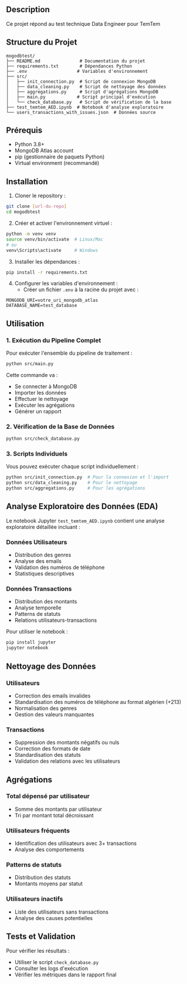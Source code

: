 ## Description
Ce projet répond au test technique Data Engineer pour TemTem

## Structure du Projet
```
mogodbtest/
├── README.md               # Documentation du projet
├── requirements.txt        # Dépendances Python
├── .env                   # Variables d'environnement
├── src/
│   ├── init_connection.py  # Script de connexion MongoDB
│   ├── data_cleaning.py    # Script de nettoyage des données
│   ├── aggregations.py     # Script d'agrégations MongoDB
│   ├── main.py            # Script principal d'exécution
│   └── check_database.py   # Script de vérification de la base
├── test_temtem_AED.ipynb  # Notebook d'analyse exploratoire
└── users_transactions_with_issues.json  # Données source
```

## Prérequis
- Python 3.8+
- MongoDB Atlas account
- pip (gestionnaire de paquets Python)
- Virtual environment (recommandé)

## Installation

1. Cloner le repository :
```bash
git clone [url-du-repo]
cd mogodbtest
```

2. Créer et activer l'environnement virtuel :
```bash
python -m venv venv
source venv/bin/activate  # Linux/Mac
# ou
venv\Scripts\activate     # Windows
```

3. Installer les dépendances :
```bash
pip install -r requirements.txt
```

4. Configurer les variables d'environnement :
   - Créer un fichier `.env` à la racine du projet avec :
```
MONGODB_URI=votre_uri_mongodb_atlas
DATABASE_NAME=test_database
```

## Utilisation

### 1. Exécution du Pipeline Complet
Pour exécuter l'ensemble du pipeline de traitement :
```bash
python src/main.py
```

Cette commande va :
- Se connecter à MongoDB
- Importer les données
- Effectuer le nettoyage
- Exécuter les agrégations
- Générer un rapport

### 2. Vérification de la Base de Données
```bash
python src/check_database.py
```

### 3. Scripts Individuels
Vous pouvez exécuter chaque script individuellement :
```bash
python src/init_connection.py  # Pour la connexion et l'import
python src/data_cleaning.py    # Pour le nettoyage
python src/aggregations.py     # Pour les agrégations
```

## Analyse Exploratoire des Données (EDA)

Le notebook Jupyter `test_temtem_AED.ipynb` contient une analyse exploratoire détaillée incluant :

### Données Utilisateurs
- Distribution des genres
- Analyse des emails
- Validation des numéros de téléphone
- Statistiques descriptives

### Données Transactions
- Distribution des montants
- Analyse temporelle
- Patterns de statuts
- Relations utilisateurs-transactions

Pour utiliser le notebook :
```bash
pip install jupyter
jupyter notebook
```

## Nettoyage des Données

### Utilisateurs
- Correction des emails invalides
- Standardisation des numéros de téléphone au format algérien (+213)
- Normalisation des genres
- Gestion des valeurs manquantes

### Transactions
- Suppression des montants négatifs ou nuls
- Correction des formats de date
- Standardisation des statuts
- Validation des relations avec les utilisateurs

## Agrégations

### Total dépensé par utilisateur
- Somme des montants par utilisateur
- Tri par montant total décroissant

### Utilisateurs fréquents
- Identification des utilisateurs avec 3+ transactions
- Analyse des comportements

### Patterns de statuts
- Distribution des statuts
- Montants moyens par statut

### Utilisateurs inactifs
- Liste des utilisateurs sans transactions
- Analyse des causes potentielles

## Tests et Validation
Pour vérifier les résultats :
- Utiliser le script `check_database.py`
- Consulter les logs d'exécution
- Vérifier les métriques dans le rapport final
